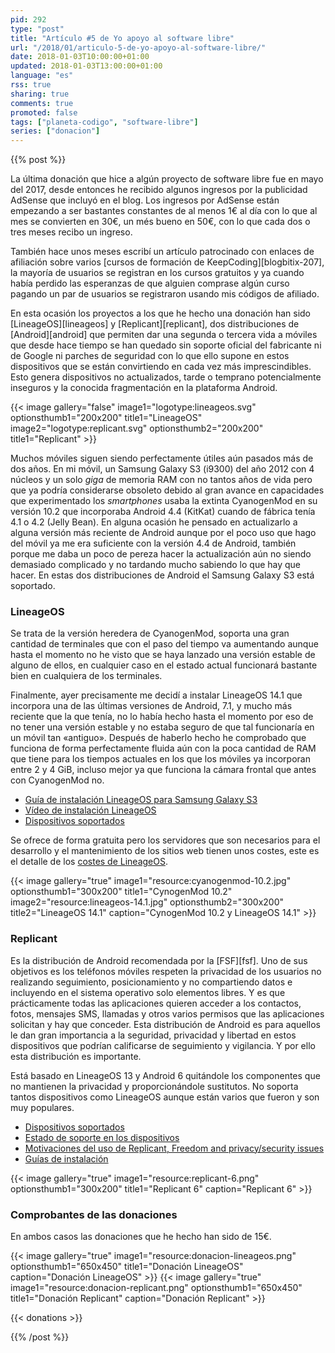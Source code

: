 ```yaml
---
pid: 292
type: "post"
title: "Artículo #5 de Yo apoyo al software libre"
url: "/2018/01/articulo-5-de-yo-apoyo-al-software-libre/"
date: 2018-01-03T10:00:00+01:00
updated: 2018-01-03T13:00:00+01:00
language: "es"
rss: true
sharing: true
comments: true
promoted: false
tags: ["planeta-codigo", "software-libre"]
series: ["donacion"]
---
```


{{% post %}}

La última donación que hice a algún proyecto de software libre fue en mayo del 2017, desde entonces he recibido algunos ingresos por la publicidad AdSense que incluyó en el blog. Los ingresos por AdSense están empezando a ser bastantes constantes de al menos 1€ al día con lo que al mes se convierten en 30€, un més bueno en 50€, con lo que cada dos o tres meses recibo un ingreso.

También hace unos meses escribí un artículo patrocinado con enlaces de afiliación sobre varios [cursos de formación de KeepCoding][blogbitix-207], la mayoría de usuarios se registran en los cursos gratuitos y ya cuando había perdido las esperanzas de que alguien comprase algún curso pagando un par de usuarios se registraron usando mis códigos de afiliado.

En esta ocasión los proyectos a los que he hecho una donación han sido [LineageOS][lineageos] y [Replicant][replicant], dos distribuciones de [Android][android] que permiten dar una segunda o tercera vida a móviles que desde hace tiempo se han quedado sin soporte oficial del fabricante ni de Google ni parches de seguridad con lo que ello supone en estos dispositivos que se están convirtiendo en cada vez más imprescindibles. Esto genera dispositivos no actualizados, tarde o temprano potencialmente inseguros y la conocida fragmentación en la plataforma Android. 

{{< image
    gallery="false"
    image1="logotype:lineageos.svg" optionsthumb1="200x200" title1="LineageOS"
    image2="logotype:replicant.svg" optionsthumb2="200x200" title1="Replicant" >}}

Muchos móviles siguen siendo perfectamente útiles aún pasados más de dos años. En mi móvil, un Samsung Galaxy S3 (i9300) del año 2012 con 4 núcleos y un solo _giga_ de memoria RAM con no tantos años de vida pero que ya podría considerarse obsoleto debido al gran avance en capacidades que experimentado los _smartphones_ usaba la extinta CyanogenMod en su versión 10.2 que incorporaba Android 4.4 (KitKat) cuando de fábrica tenía 4.1 o 4.2 (Jelly Bean). En alguna ocasión he pensado en actualizarlo a alguna versión más reciente de Android aunque por el poco uso que hago del móvil ya me era suficiente con la versión 4.4 de Android, también porque me daba un poco de pereza hacer la actualización aún no siendo demasiado complicado y no tardando mucho sabiendo lo que hay que hacer. En estas dos distribuciones de Android el Samsung Galaxy S3 está soportado.

### LineageOS

Se trata de la versión heredera de CyanogenMod, soporta una gran cantidad de terminales que con el paso del tiempo va aumentando aunque hasta el momento no he visto que se haya lanzado una versión estable de alguno de ellos, en cualquier caso en el estado actual funcionará bastante bien en cualquiera de los terminales.

Finalmente, ayer precisamente me decidí a instalar LineageOS 14.1 que incorpora una de las últimas versiones de Android, 7.1, y mucho más reciente que la que tenía, no lo había hecho hasta el momento por eso de no tener una versión estable y no estaba seguro de que tal funcionaría en un móvil tan «antiguo». Después de haberlo hecho he comprobado que funciona de forma perfectamente fluida aún con la poca cantidad de RAM que tiene para los tiempos actuales en los que los móviles ya incorporan entre 2 y 4 GiB, incluso mejor ya que funciona la cámara frontal que antes con CyanogenMod no.

* [Guía de instalación LineageOS para Samsung Galaxy S3](https://wiki.lineageos.org/devices/i9300/install)
* [Vídeo de instalación LineageOS](https://www.youtube.com/watch?v=icVFJdBL60w)
* [Dispositivos soportados](https://download.lineageos.org/)

Se ofrece de forma gratuita pero los servidores que son necesarios para el desarrollo y el mantenimiento de los sitios web tienen unos costes, este es el detalle de los [costes de LineageOS](https://wiki.lineageos.org/costs/).

{{< image
    gallery="true"
    image1="resource:cyanogenmod-10.2.jpg" optionsthumb1="300x200" title1="CynogenMod 10.2"
    image2="resource:lineageos-14.1.jpg" optionsthumb2="300x200" title2="LineageOS 14.1"
    caption="CynogenMod 10.2 y LineageOS 14.1" >}}

### Replicant

Es la distribución de Android recomendada por la [FSF][fsf]. Uno de sus objetivos es los teléfonos móviles respeten la privacidad de los usuarios no realizando seguimiento, posicionamiento y no compartiendo datos e incluyendo en el sistema operativo solo elementos libres. Y es que prácticamente todas las aplicaciones quieren acceder a los contactos, fotos, mensajes SMS, llamadas y otros varios permisos que las aplicaciones solicitan y hay que conceder. Esta distribución de Android es para aquellos le dan gran importancia a la seguridad, privacidad y libertad en estos dispositivos que podrían calificarse de seguimiento y vigilancia. Y por ello esta distribución es importante.

Está basado en LineageOS 13 y Android 6 quitándole los componentes que no mantienen la privacidad y proporcionándole sustitutos. No soporta tantos dispositivos como LineageOS aunque están varios que fueron y son muy populares.

* [Dispositivos soportados](https://www.replicant.us/supported-devices.php)
* [Estado de soporte en los dispositivos](https://redmine.replicant.us/projects/replicant/wiki/ReplicantStatus)
* [Motivaciones del uso de Replicant, Freedom and privacy/security issues](https://www.replicant.us/freedom-privacy-security-issues.php)
* [Guías de instalación](https://redmine.replicant.us/projects/replicant/wiki#Replicant-installation)

{{< image
    gallery="true"
    image1="resource:replicant-6.png" optionsthumb1="300x200" title1="Replicant 6"
    caption="Replicant 6" >}}

### Comprobantes de las donaciones

En ambos casos las donaciones que he hecho han sido de 15€.

{{< image
    gallery="true"
    image1="resource:donacion-lineageos.png" optionsthumb1="650x450" title1="Donación LineageOS"
    caption="Donación LineageOS" >}}
{{< image
    gallery="true"
    image1="resource:donacion-replicant.png" optionsthumb1="650x450" title1="Donación Replicant"
    caption="Donación Replicant" >}}

{{< donations >}}

{{% /post %}}

